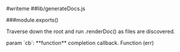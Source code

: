 #writeme
##lib/generateDocs.js

###module.exports()
<p>Traverse down the root and run .renderDoc() as files are discovered.</p>
param `cb`: **function**  completion callback. Function (err)<br/>
